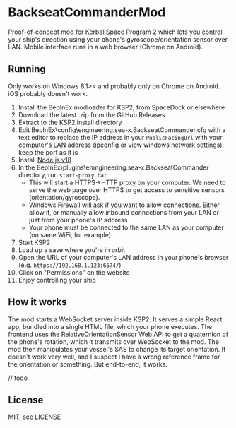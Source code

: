 # BackseatCommanderMod

Proof-of-concept mod for Kerbal Space Program 2 which lets you control your ship's direction using your phone's gyroscope/orientation sensor over LAN. Mobile interface runs in a web browser (Chrome on Android).

## Running

Only works on Windows 8.1>= and probably only on Chrome on Android. iOS probably doesn't work.

1. Install the BepInEx modloader for KSP2, from SpaceDock or elsewhere
2. Download the latest .zip from the GitHub Releases
3. Extract to the KSP2 install directory
4. Edit BepInEx\config\engineering.sea-x.BackseatCommander.cfg with a text editor to replace the IP address in your `PublicFacingUrl` with your computer's LAN address (ipconfig or view windows network settings), keep the port as it is
5. Install [Node.js v18](https://nodejs.org/en/download/)
6. In the BepInEx\plugins\enmgineering.sea-x.BackseatCommander directory, run `start-proxy.bat`
   - This will start a HTTPS->HTTP proxy on your computer. We need to serve the web page over HTTPS to get access to sensitive sensors (orientation/gyroscope).
   - Windows Firewall will ask if you want to allow connections. Either allow it, or manually allow inbound connections from your LAN or just from your phone's IP address
   - Your phone must be connected to the same LAN as your computer (on same WiFi, for example)
7. Start KSP2
8. Load up a save where you're in orbit
9. Open the URL of your computer's LAN address in your phone's browser (e.g. `https://192.168.1.123:6674/`)
10. Click on "Permissions" on the website
11. Enjoy controlling your ship

## How it works

The mod starts a WebSocket server inside KSP2. It serves a simple React app, bundled into a single HTML file, which your phone executes. The frontend uses the RelativeOrientationSensor Web API to get a quaternion of the phone's rotation, which it transmits over WebSocket to the mod. The mod then manipulates your vessel's SAS to change its target orientation. It doesn't work very well, and I suspect I have a wrong reference frame for the orientation or something. But end-to-end, it works.

// todo

## License

MIT, see LICENSE
